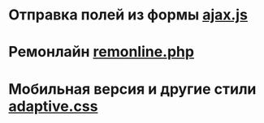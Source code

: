 # Отправка полей из формы <a href="https://github.com/j-fix/code/blob/master/ajax.js">ajax.js</a>
# Ремонлайн <a href="https://github.com/j-fix/code/blob/master/remonline.php">remonline.php</a>
# Мобильная версия и другие стили <a href="https://github.com/j-fix/code/blob/master/adaptive.css">adaptive.css</a>

